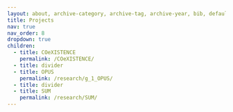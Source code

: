 ```yaml
---
layout: about, archive-category, archive-tag, archive-year, bib, default, distill, none, page, post
title: Projects
nav: true
nav_order: 8
dropdown: true
children:
  - title: COeXISTENCE
    permalink: /COeXISTENCE/
  - title: divider
  - title: OPUS
    permalink: /research/g_1_OPUS/
  - title: divider
  - title: SUM
    permalink: /research/SUM/
---
```

